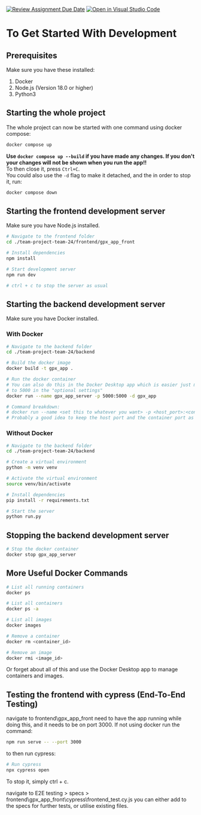 [![Review Assignment Due Date](https://classroom.github.com/assets/deadline-readme-button-24ddc0f5d75046c5622901739e7c5dd533143b0c8e959d652212380cedb1ea36.svg)](https://classroom.github.com/a/Nrqv5LcV)
[![Open in Visual Studio Code](https://classroom.github.com/assets/open-in-vscode-718a45dd9cf7e7f842a935f5ebbe5719a5e09af4491e668f4dbf3b35d5cca122.svg)](https://classroom.github.com/online_ide?assignment_repo_id=13773586&assignment_repo_type=AssignmentRepo)

# To Get Started With Development

## Prerequisites

Make sure you have these installed:

1. Docker
2. Node.js (Version 18.0 or higher)
3. Python3

## Starting the whole project

The whole project can now be started with one command using docker compose:

```bash
docker compose up
```

**Use `docker compose up --build` if you have made any changes. If you don't your changes will not be shown when you run the app!!**  
To then close it, press `Ctrl+C`.  
You could also use the `-d` flag to make it detached, and the in order to stop it, run:

```bash
docker compose down
```

## Starting the frontend development server

Make sure you have Node.js installed.

```BASH
# Navigate to the frontend folder
cd ./team-project-team-24/frontend/gpx_app_front

# Install dependencies
npm install

# Start development server
npm run dev

# ctrl + c to stop the server as usual
```

## Starting the backend development server

Make sure you have Docker installed.

### With Docker

```BASH
# Navigate to the backend folder
cd ./team-project-team-24/backend

# Build the docker image
docker build -t gpx_app .

# Run the docker container
# You can also do this in the Docker Desktop app which is easier just make sure to set the "host port"
# to 5000 in the "optional settings"
docker run --name gpx_app_server -p 5000:5000 -d gpx_app

# Command breakdown:
# docker run --name <set this to whatever you want> -p <host_port>:<container_port> -d <image_name>
# Probably a good idea to keep the host port and the container port as 5000
```

### Without Docker

```BASH
# Navigate to the backend folder
cd ./team-project-team-24/backend

# Create a virtual environment
python -m venv venv

# Activate the virtual environment
source venv/bin/activate

# Install dependencies
pip install -r requirements.txt

# Start the server
python run.py
```

## Stopping the backend development server

```BASH
# Stop the docker container
docker stop gpx_app_server
```

## More Useful Docker Commands

```BASH
# List all running containers
docker ps

# List all containers
docker ps -a

# List all images
docker images

# Remove a container
docker rm <container_id>

# Remove an image
docker rmi <image_id>
```

Or forget about all of this and use the Docker Desktop app to manage containers and images.

## Testing the frontend with cypress (End-To-End Testing)

navigate to frontend\gpx_app_front
need to have the app running while doing this, and it needs to be on port 3000. If not using docker run the command:

```BASH
npm run serve -- --port 3000
```

to then run cypress:

```BASH
# Run cypress
npx cypress open
```

To stop it, simply ctrl + c.

navigate to E2E testing > specs > frontend\gpx_app_front\cypress\frontend_test.cy.js
you can either add to the specs for further tests, or utilise existing files.
